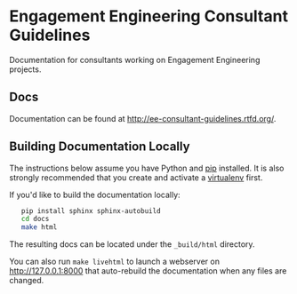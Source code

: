 Engagement Engineering Consultant Guidelines
============================================

Documentation for consultants working on Engagement Engineering projects.


Docs
----

Documentation can be found at http://ee-consultant-guidelines.rtfd.org/.


Building Documentation Locally
------------------------------
The instructions below assume you have Python and
[pip](https://pip.pypa.io/) installed. It is also
strongly recommended that you create and activate a
[virtualenv](https://virtualenv.pypa.io/) first.

If you'd like to build the documentation locally:

```sh
   pip install sphinx sphinx-autobuild
   cd docs
   make html
```

The resulting docs can be located under the ``_build/html`` directory.

You can also run ``make livehtml`` to launch a webserver on
http://127.0.0.1:8000 that auto-rebuild the documentation when any files are
changed.


